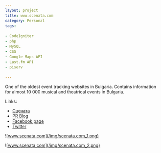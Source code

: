```yaml
---
layout: project
title: www.scenata.com
category: Personal
tags:

- CodeIgniter
- php
- MySQL
- CSS
- Google Maps API
- Last.fm API
- piserv

---
```


One of the oldest event tracking websites in Bulgaria. Contains information for almost 10 000 musical and theatrical events in Bulgaria. 

Links:

* [Сцената](http://scenata.com)
* [PR Blog](http://blog.scenata.com)
* [Facebook page](http://www.facebook.com/pages/Scenata/313432581616)
* [Twitter](http://twitter.com/scenata)

![www.scenata.com](/img/scenata.com_1.png)

![www.scenata.com](/img/scenata.com_2.png)
